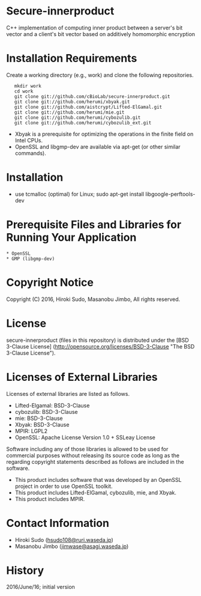# **Secure-innerproduct**

C++ implementation of computing inner product between a server's bit vector and a client's bit vector based on additively homomorphic encryption

# Installation Requirements

Create a working directory (e.g., work) and clone the following repositories.

       mkdir work
       cd work
       git clone git://github.com/cBioLab/secure-innerproduct.git
       git clone git://github.com/herumi/xbyak.git
       git clone git://github.com/aistcrypt/Lifted-ElGamal.git
       git clone git://github.com/herumi/mie.git
       git clone git://github.com/herumi/cybozulib.git
       git clone git://github.com/herumi/cybozulib_ext.git

* Xbyak is a prerequisite for optimizing the operations in the finite field on Intel CPUs.
* OpenSSL and libgmp-dev are available via apt-get (or other similar commands).

# Installation
  

* use tcmalloc (optimal) for Linux; sudo apt-get install libgoogle-perftools-dev

# Prerequisite Files and Libraries for Running Your Application
	* OpenSSL
	* GMP (libgmp-dev)

# Copyright Notice

Copyright (C) 2016, Hiroki Sudo, Masanobu Jimbo, 
All rights reserved.

# License

secure-innerproduct (files in this repository) is distributed under the [BSD 3-Clause License] (http://opensource.org/licenses/BSD-3-Clause "The BSD 3-Clause License").

# Licenses of External Libraries

Licenses of external libraries are listed as follows.

* Lifted-Elgamal: BSD-3-Clause
* cybozulib: BSD-3-Clause
* mie: BSD-3-Clause
* Xbyak: BSD-3-Clause
* MPIR: LGPL2
* OpenSSL: Apache License Version 1.0 + SSLeay License

Software including any of those libraries is allowed to be used for commercial purposes without releasing its source code as long as the regarding copyright statements described as follows are included in the software.

* This product includes software that was developed by an OpenSSL project in order to use OpenSSL toolkit.
* This product includes Lifted-ElGamal, cybozulib, mie, and Xbyak.
* This product includes MPIR.

# Contact Information

* Hiroki Sudo (hsudo108@ruri.waseda.jp)
* Masanobu Jimbo (jimwase@asagi.waseda.jp)

# History

2016/June/16; initial version
